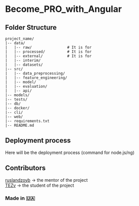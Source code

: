 # Become_PRO_with_Angular

## Folder Structure
```
project_name/
|-- data/
|   |-- raw/                # It is for
|   |-- processed/          # It is for
|   |-- external/           # It is for
|   |-- interim/            
|   |-- datasets/                  
|-- src/                    
|   |-- data_preprocessing/  
|   |-- feature_engineering/ 
|   |-- model/               
|   |-- evaluation/          
|   |-- api/                 
|-- models/                  
|-- tests/                  
|-- db/                      
|-- docker/                  
|-- cli/                     
|-- web/                     
|-- requirements.txt         
|-- README.md                
```

## Deployment process
Here will be the deployment process (command for node.js/ng)

## Contributors
<a href="https://github.com/ruslandzoyb">ruslandzoyb</a> -> the mentor of the project <br>
<a href="https://github.com/TEZv">TEZv</a> -> the student of the project <br>

### Made in 🇺🇦